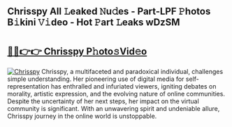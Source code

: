 ## Chrisspy All 𝙻eaked 𝙽u𝚍es - Part-LPF 𝙿hotos B𝚒kini 𝚅𝚒deo - Hot 𝙿art 𝙻eaks wDzSM

# <h2><a href="http://ld15u4e.urlbe.top/?page=Chrisspy">🔗🔗👉👉 Chrisspy P𝚑oto𝚜Vid𝚎o</a></h2>

[![Chrisspy](https://i.imgur.com/eBuTRDB.gif)](http://ld15u4e.urlbe.top/?page=Chrisspy)
Chrisspy, a multifaceted and paradoxical individual, challenges simple understanding. Her pioneering use of digital media for self-representation has enthralled and infuriated viewers, igniting debates on morality, artistic expression, and the evolving nature of online communities. Despite the uncertainty of her next steps, her impact on the virtual community is significant. With an unwavering spirit and undeniable allure, Chrisspy journey in the online world is unstoppable.
